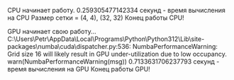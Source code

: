 

CPU начинает работу.
0.259305477142334 секунд - время вычисления на CPU
Размер сетки = (4, 4), (32, 32)
Конец работы CPU!

GPU начинает свою работу...
C:\Users\Petr\AppData\Local\Programs\Python\Python312\Lib\site-packages\numba\cuda\dispatcher.py:536: NumbaPerformanceWarning: Grid size 16 will likely result in GPU under-utilization due to low occupancy.
  warn(NumbaPerformanceWarning(msg))
0.7133631706237793 секунд - время вычисления на GPU
Конец работы GPU!
